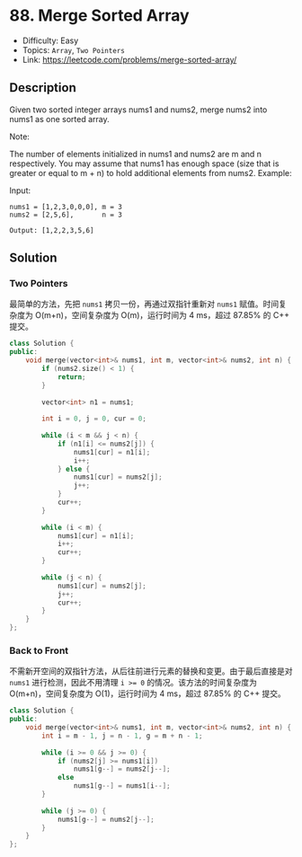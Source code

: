 # 88. Merge Sorted Array

- Difficulty: Easy
- Topics: `Array`, `Two Pointers`
- Link: https://leetcode.com/problems/merge-sorted-array/

## Description

Given two sorted integer arrays nums1 and nums2, merge nums2 into nums1 as one sorted array.

Note:

The number of elements initialized in nums1 and nums2 are m and n respectively.
You may assume that nums1 has enough space (size that is greater or equal to m + n) to hold additional elements from nums2.
Example:

Input:

```
nums1 = [1,2,3,0,0,0], m = 3
nums2 = [2,5,6],       n = 3

Output: [1,2,2,3,5,6]
```

## Solution

### Two Pointers

最简单的方法，先把 `nums1` 拷贝一份，再通过双指针重新对 `nums1` 赋值。时间复杂度为 O(m+n)，空间复杂度为 O(m)，运行时间为 4 ms，超过 87.85% 的 C++ 提交。

```cpp
class Solution {
public:
    void merge(vector<int>& nums1, int m, vector<int>& nums2, int n) {
        if (nums2.size() < 1) {
            return;
        }
        
        vector<int> n1 = nums1;
        
        int i = 0, j = 0, cur = 0;
        
        while (i < m && j < n) {
            if (n1[i] <= nums2[j]) {
                nums1[cur] = n1[i];
                i++;
            } else {
                nums1[cur] = nums2[j];
                j++;
            }
            cur++;
        }
        
        while (i < m) {
            nums1[cur] = n1[i];
            i++;
            cur++;
        }
        
        while (j < n) {
            nums1[cur] = nums2[j];
            j++;
            cur++;
        }
    }
};
```

### Back to Front

不需新开空间的双指针方法，从后往前进行元素的替换和变更。由于最后直接是对 `nums1` 进行检测，因此不用清理 `i >= 0` 的情况。该方法的时间复杂度为 O(m+n)，空间复杂度为 O(1)，运行时间为 4 ms，超过 87.85% 的 C++ 提交。

```cpp
class Solution {
public:
    void merge(vector<int>& nums1, int m, vector<int>& nums2, int n) {
        int i = m - 1, j = n - 1, g = m + n - 1;
        
        while (i >= 0 && j >= 0) {
            if (nums2[j] >= nums1[i]) 
                nums1[g--] = nums2[j--];
            else
                nums1[g--] = nums1[i--];
        }
        
        while (j >= 0) {
            nums1[g--] = nums2[j--];
        }
    }
};
```
